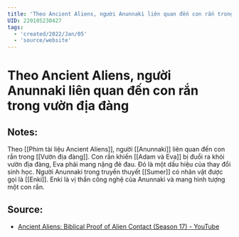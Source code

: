 ```yaml
---
title: 'Theo Ancient Aliens, người Anunnaki liên quan đến con rắn trong vườn địa đàng'
UID: 220105230427
tags:
  - 'created/2022/Jan/05'
  - 'source/website'
---
```

# Theo Ancient Aliens, người Anunnaki liên quan đến con rắn trong vườn địa đàng

## Notes:

Theo [[Phim tài liệu Ancient Aliens]], người [[Anunnaki]] liên quan đến con rắn trong [[Vườn địa đàng]]. Con rắn khiến [[Adam và Eva]] bị đuổi ra khỏi vườn địa đàng, Eva phải mang nặng đẻ đau. Đó là một dấu hiệu của thay đổi sinh học. Người Anunnaki trong truyền thuyết [[Sumer]] có nhân vật được gọi là [[Enki]]. Enki là vị thần công nghệ của Anunnaki và mang hình tượng một con rắn.

## Source:
- [Ancient Aliens: Biblical Proof of Alien Contact (Season 17) - YouTube](https://www.youtube.com/watch?v=jMPFd8k7jGo)